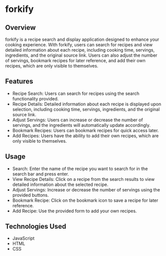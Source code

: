 # forkify

## Overview
forkify is a recipe search and display application designed to enhance your cooking experience. With forkify, users can search for recipes and view detailed information about each recipe, including cooking time, servings, ingredients, and the original source link. Users can also adjust the number of servings, bookmark recipes for later reference, and add their own recipes, which are only visible to themselves.

## Features
* Recipe Search: Users can search for recipes using the search functionality provided.
* Recipe Details: Detailed information about each recipe is displayed upon selection, including cooking time, servings, ingredients, and the original source link.
* Adjust Servings: Users can increase or decrease the number of servings, and the ingredients will automatically update accordingly.
* Bookmark Recipes: Users can bookmark recipes for quick access later.
* Add Recipes: Users have the ability to add their own recipes, which are only visible to themselves.

## Usage
* Search: Enter the name of the recipe you want to search for in the search bar and press enter.
* View Recipe Details: Click on a recipe from the search results to view detailed information about the selected recipe.
* Adjust Servings: Increase or decrease the number of servings using the provided buttons.
* Bookmark Recipe: Click on the bookmark icon to save a recipe for later reference.
* Add Recipe: Use the provided form to add your own recipes.

## Technologies Used
* JavaScript
* HTML
* CSS
